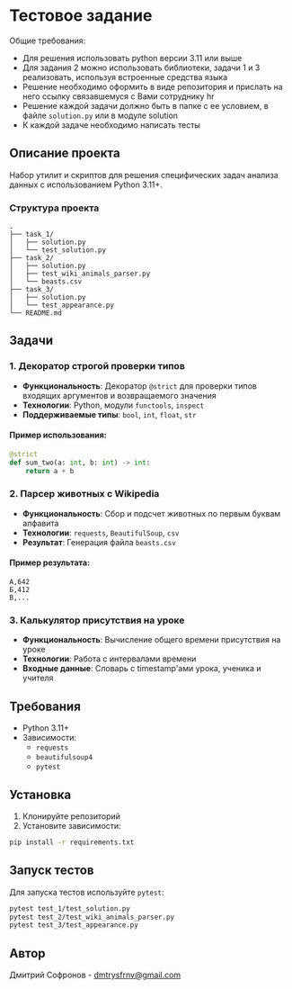 # Тестовое задание
Общие требования:
- Для решения использовать python версии 3.11 или выше
- Для задания 2 можно использовать библиотеки, задачи 1 и 3 реализовать, используя встроенные средства языка
- Решение необходимо оформить в виде репозитория и прислать на него ссылку связавшемуся с Вами сотруднику hr
- Решение каждой задачи должно быть в папке с ее условием, в файле `solution.py` или в модуле solution 
- К каждой задаче необходимо написать тесты  

## Описание проекта

Набор утилит и скриптов для решения специфических задач анализа данных с использованием Python 3.11+.

### Структура проекта

```
.
├── task_1/
│   ├── solution.py
│   └── test_solution.py
├── task_2/
│   ├── solution.py
│   ├── test_wiki_animals_parser.py
│   └── beasts.csv
├── task_3/
│   ├── solution.py
│   └── test_appearance.py
└── README.md
```

## Задачи

### 1. Декоратор строгой проверки типов

- **Функциональность**: Декоратор `@strict` для проверки типов входящих аргументов и возвращаемого значения
- **Технологии**: Python, модули `functools`, `inspect`
- **Поддерживаемые типы**: `bool`, `int`, `float`, `str`

#### Пример использования:
```python
@strict
def sum_two(a: int, b: int) -> int:
    return a + b
```

### 2. Парсер животных с Wikipedia

- **Функциональность**: Сбор и подсчет животных по первым буквам алфавита
- **Технологии**: `requests`, `BeautifulSoup`, `csv`
- **Результат**: Генерация файла `beasts.csv`

#### Пример результата:
```
А,642
Б,412
В,...
```

### 3. Калькулятор присутствия на уроке

- **Функциональность**: Вычисление общего времени присутствия на уроке
- **Технологии**: Работа с интервалами времени
- **Входные данные**: Словарь с timestamp'ами урока, ученика и учителя

## Требования

- Python 3.11+
- Зависимости: 
  - `requests`
  - `beautifulsoup4`
  - `pytest`

## Установка

1. Клонируйте репозиторий
2. Установите зависимости:
```bash
pip install -r requirements.txt
```

## Запуск тестов

Для запуска тестов используйте `pytest`:

```bash
pytest test_1/test_solution.py
pytest test_2/test_wiki_animals_parser.py
pytest test_3/test_appearance.py
```


## Автор

Дмитрий Софронов - dmtrysfrnv@gmail.com
